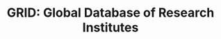 ---
bigquery: https://console.cloud.google.com/bigquery?p=grid-ac&page=table&d=data&t=research_orgs&project=sheets-management-319211
contributors: Digital Science & Research Solutions Ltd
cost: None
description: 'GRID is a free and openly available global database of over 100,000
  research-related organisations, including healthcare organizations, companies, governments,
  non-profits, each provided with a unique and persistent identifier. In addition
  to IDs and names, the data is augmented with with locations, addresses, hierarchical
  structures and much more.


  Open IDs such as GeoNames IDs, NUTS3 regions, WikiData IDs, CrossRef Open Funder
  Registry IDs, ISNI and link to country specific IDs like UCAS codes, UKPRN numbers,
  HESA codes are used. '
documentation: 'https://www.grid.ac/pages/policies '
last_edit: 04/08/2022, 11:40:45
location: https://www.grid.ac/
maintained_by: contact@grid.ac, Digital Science
schema_fields: '[]'
shortname: grid
tags:
- disambiguation
- geography
- institutions
terms_of_use: CC0 Creative Commons license
title: 'GRID: Global Database of Research Institutes'
uuid: fbd6c408-e2b1-4581-8cdb-e1bca46146f7
versioning: 'yes'
---